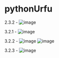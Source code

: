 # pythonUrfu
2.3.2 -  ![image](https://user-images.githubusercontent.com/63664630/205626744-470ffc85-4a63-4b98-9c7a-8ea22aa8af1f.png)

3.2.1 - ![image](https://user-images.githubusercontent.com/63664630/205626793-b4f9bad6-dfed-4f58-8288-b6b5ccc64b05.png)

3.2.2 - ![image](https://user-images.githubusercontent.com/63664630/205626915-e3190070-e3a2-4892-9cd0-0c53fba7c4ed.png)
![image](https://user-images.githubusercontent.com/63664630/205627055-266335d3-200a-4cd2-bd6b-4ae8adb80a0e.png)

3.2.3 - ![image](https://user-images.githubusercontent.com/63664630/206131141-6f2d23f3-7f10-41e5-99ba-8c59e61d2d95.png)


